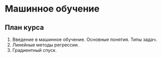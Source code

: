 # Машинное обучение

## План курса
1. Введение в машинное обучение. Основные понятия. Типы задач.
2. Линейные методы регрессии.
3. Градиентный спуск.
